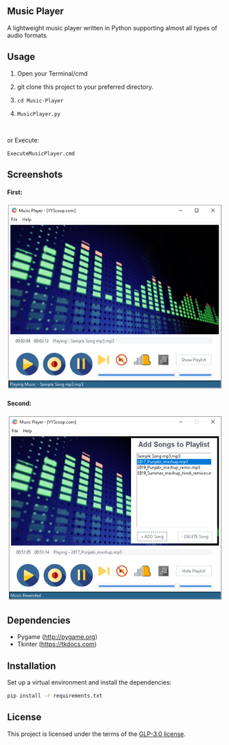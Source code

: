 ## Music Player
A lightweight music player written in Python supporting almost all types of audio formats.

## Usage
1. Open your Terminal/cmd

2. git clone this project to your preferred directory.

3. `cd Music-Player`

4. `MusicPlayer.py`

<br/>

or Execute:

```
ExecuteMusicPlayer.cmd
```

## Screenshots

#### First:  
![Screenshot](screenshots/screenshot01.png "Screen1")  
  
#### Second:  
![Screenshot](screenshots/screenshot02.png "Screen1")

## Dependencies

- Pygame (http://pygame.org)
- Tkinter (https://tkdocs.com)

## Installation
Set up a virtual environment and install the dependencies:
```sh
pip install -r requirements.txt
```

## License
This project is licensed under the terms of the [GLP-3.0 license](https://github.com/yyscoop/Music-Player/blob/master/LICENSEE).
